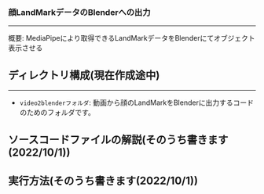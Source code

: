 ### 顔LandMarkデータのBlenderへの出力
---

概要: MediaPipeにより取得できるLandMarkデータをBlenderにてオブジェクト表示させる

## ディレクトリ構成(現在作成途中)

---

* ```video2blenderフォルダ```: 動画から顔のLandMarkをBlenderに出力するコードのためのフォルダです。

## ソースコードファイルの解説(そのうち書きます(2022/10/1))

## 実行方法(そのうち書きます(2022/10/1))
